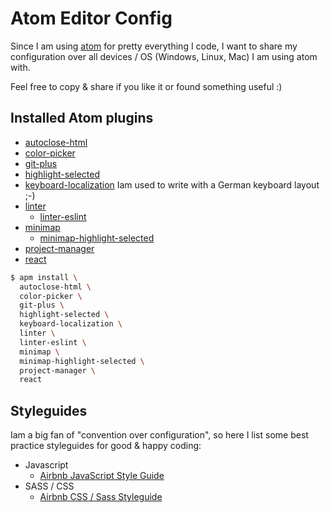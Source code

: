 # Atom Editor Config

Since I am using [atom](https://atom.io) for pretty everything I code, I want to
share my configuration over all devices / OS (Windows, Linux, Mac) I am using atom with.

Feel free to copy & share if you like it or found something useful :)

## Installed Atom plugins

-   [autoclose-html](https://atom.io/packages/autoclose-html)
-   [color-picker](https://atom.io/packages/color-picker)
-   [git-plus](https://atom.io/packages/git-plus)
-   [highlight-selected](https://atom.io/packages/highlight-selected)
-   [keyboard-localization](https://atom.io/packages/keyboard-localization)
    Iam used to write with a German keyboard layout ;-)
-   [linter](https://atom.io/packages/linter)
    -   [linter-eslint](https://atom.io/packages/linter-eslint)
-   [minimap](https://atom.io/packages/minimap)
    -   [minimap-highlight-selected](https://atom.io/packages/minimap-highlight-selected)
-   [project-manager](https://atom.io/packages/project-manager)
-   [react](https://atom.io/packages/react)

```sh
$ apm install \
  autoclose-html \
  color-picker \
  git-plus \
  highlight-selected \
  keyboard-localization \
  linter \
  linter-eslint \
  minimap \
  minimap-highlight-selected \
  project-manager \
  react
```

## Styleguides

Iam a big fan of "convention over configuration", so here I list some best
practice styleguides for good & happy coding:

-   Javascript
    -   [Airbnb JavaScript Style Guide](https://github.com/airbnb/javascript)
-   SASS / CSS
    -   [Airbnb CSS / Sass Styleguide](https://github.com/airbnb/css)
